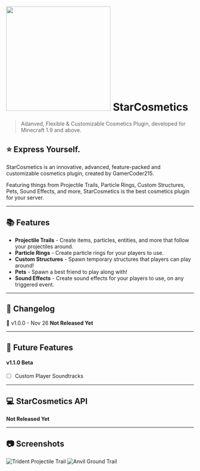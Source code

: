 # <img style="height: 7vh; width: auto;" src="https://repository-images.githubusercontent.com/526660913/d4667242-a661-4ad4-8d59-3ab41787f400"> StarCosmetics

> Adanved, Flexible & Customizable Cosmetics Plugin, developed for Minecraft 1.9 and above.

## ⭐ Express Yourself.
StarCosmetics is an innovative, advanced, feature-packed and customizable cosmetics plugin, created by GamerCoder215.

Featuring things from Projectile Trails, Particle Rings, Custom Structures, Pets, Sound Effects, and more, StarCosmetics is the best cosmetics plugin for your server.

---

## 📚 Features
- **Projectile Trails** - Create items, particles, entities, and more that follow your projectiles around.
- **Particle Rings** - Create particle rings for your players to use.
- **Custom Structures** - Spawn temporary structures that players can play around!
- **Pets** - Spawn a best friend to play along with!
- **Sound Effects** - Create sound effects for your players to use, on any triggered event.

---

## 📓 Changelog

💽 v1.0.0 - Nov 26
**Not Released Yet**

---

## 🔮 Future Features

#### v1.1.0 Beta
- [ ] Custom Player Soundtracks

---

## 💻 StarCosmetics API
**Not Released Yet**

---

## 📷 Screenshots

<img src="https://media.discordapp.net/attachments/830852440273322044/1039015346989973634/image.png" title="Trident Projectile Trail" alt="Trident Projectile Trail">

<img src="https://media.discordapp.net/attachments/894254760075603980/1044073473770799114/image.png" title="Anvil Ground Trail" alt="Anvil Ground Trail">